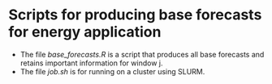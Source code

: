 # Scripts for producing base forecasts for energy application

- The file *base_forecasts.R* is a script that produces all base forecasts and retains important information for window j.
- The file *job.sh* is for running on a cluster using SLURM.

